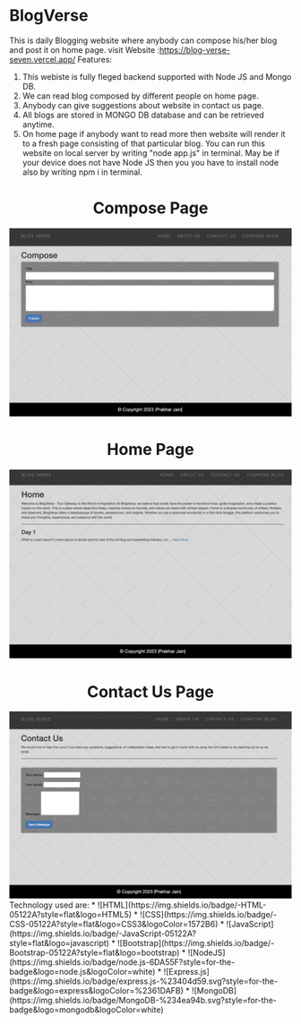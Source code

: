 # BlogVerse
This is daily Blogging website where anybody can compose his/her blog and post it on home page.
visit Website :https://blog-verse-seven.vercel.app/
Features:
  1) This webiste is fully fleged backend supported with Node JS and Mongo DB.
  2) We can read blog composed by different people on home page.
  3) Anybody can give suggestions about website in contact us page.
  4) All blogs are stored in MONGO DB database and can be retrieved anytime.
  5) On home page if anybody want to read more then website will render it to a fresh page consisting of that particular blog.
You can run this website on local server by writing "node app.js" in terminal.
May be if your device does not have Node JS then you you have to install node also by writing npm i in terminal.

<div align="center">
  <h1>Compose Page</h1>
    <img src="Compose_Blog.png" alt="ComposePage" >
  <h1>Home Page</h1>
    <img src="HomePage.png" alt="HomePage" >
  <h1>Contact Us Page</h1>
    <img src="ContactUsPage.png" alt="ContactPage" >
</div>  
Technology used are:
* ![HTML](https://img.shields.io/badge/-HTML-05122A?style=flat&logo=HTML5)
* ![CSS](https://img.shields.io/badge/-CSS-05122A?style=flat&logo=CSS3&logoColor=1572B6)
* ![JavaScript](https://img.shields.io/badge/-JavaScript-05122A?style=flat&logo=javascript)
* ![Bootstrap](https://img.shields.io/badge/-Bootstrap-05122A?style=flat&logo=bootstrap)
* ![NodeJS](https://img.shields.io/badge/node.js-6DA55F?style=for-the-badge&logo=node.js&logoColor=white)
* ![Express.js](https://img.shields.io/badge/express.js-%23404d59.svg?style=for-the-badge&logo=express&logoColor=%2361DAFB)
* ![MongoDB](https://img.shields.io/badge/MongoDB-%234ea94b.svg?style=for-the-badge&logo=mongodb&logoColor=white)    
